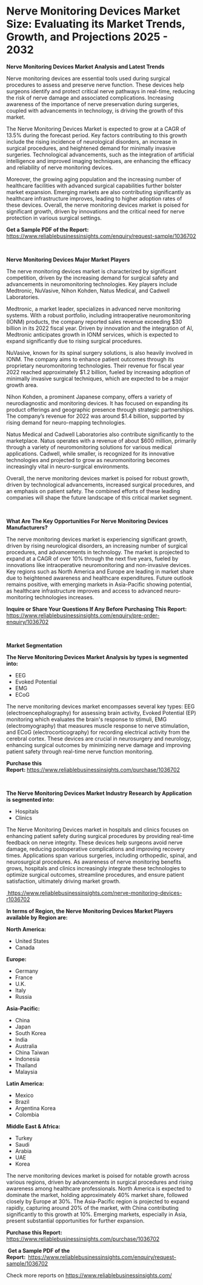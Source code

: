 <p><h1>Nerve Monitoring Devices Market Size: Evaluating its Market Trends, Growth, and Projections 2025 - 2032</h1></p><p><strong>Nerve Monitoring Devices Market Analysis and Latest Trends</strong></p>
<p><p>Nerve monitoring devices are essential tools used during surgical procedures to assess and preserve nerve function. These devices help surgeons identify and protect critical nerve pathways in real-time, reducing the risk of nerve damage and associated complications. Increasing awareness of the importance of nerve preservation during surgeries, coupled with advancements in technology, is driving the growth of this market.</p><p>The Nerve Monitoring Devices Market is expected to grow at a CAGR of 13.5% during the forecast period. Key factors contributing to this growth include the rising incidence of neurological disorders, an increase in surgical procedures, and heightened demand for minimally invasive surgeries. Technological advancements, such as the integration of artificial intelligence and improved imaging techniques, are enhancing the efficacy and reliability of nerve monitoring devices.</p><p>Moreover, the growing aging population and the increasing number of healthcare facilities with advanced surgical capabilities further bolster market expansion. Emerging markets are also contributing significantly as healthcare infrastructure improves, leading to higher adoption rates of these devices. Overall, the nerve monitoring devices market is poised for significant growth, driven by innovations and the critical need for nerve protection in various surgical settings.</p></p>
<p><strong>Get a Sample PDF of the Report:&nbsp;</strong> <a href="https://www.reliablebusinessinsights.com/enquiry/request-sample/1036702?utm_campaign=2274&utm_medium=2&utm_source=Github&utm_content=ia&utm_term=21032025&utm_id=nerve-monitoring-devices">https://www.reliablebusinessinsights.com/enquiry/request-sample/1036702</a></p>
<p>&nbsp;</p>
<p><strong>Nerve Monitoring Devices Major Market Players</strong></p>
<p><p>The nerve monitoring devices market is characterized by significant competition, driven by the increasing demand for surgical safety and advancements in neuromonitoring technologies. Key players include Medtronic, NuVasive, Nihon Kohden, Natus Medical, and Cadwell Laboratories.</p><p>Medtronic, a market leader, specializes in advanced nerve monitoring systems. With a robust portfolio, including intraoperative neuromonitoring (IONM) products, the company reported sales revenue exceeding $30 billion in its 2022 fiscal year. Driven by innovation and the integration of AI, Medtronic anticipates growth in IONM services, which is expected to expand significantly due to rising surgical procedures.</p><p>NuVasive, known for its spinal surgery solutions, is also heavily involved in IONM. The company aims to enhance patient outcomes through its proprietary neuromonitoring technologies. Their revenue for fiscal year 2022 reached approximately $1.2 billion, fueled by increasing adoption of minimally invasive surgical techniques, which are expected to be a major growth area.</p><p>Nihon Kohden, a prominent Japanese company, offers a variety of neurodiagnostic and monitoring devices. It has focused on expanding its product offerings and geographic presence through strategic partnerships. The company’s revenue for 2022 was around $1.4 billion, supported by rising demand for neuro-mapping technologies.</p><p>Natus Medical and Cadwell Laboratories also contribute significantly to the marketplace. Natus operates with a revenue of about $600 million, primarily through a variety of neuromonitoring solutions for various medical applications. Cadwell, while smaller, is recognized for its innovative technologies and projected to grow as neuromonitoring becomes increasingly vital in neuro-surgical environments.</p><p>Overall, the nerve monitoring devices market is poised for robust growth, driven by technological advancements, increased surgical procedures, and an emphasis on patient safety. The combined efforts of these leading companies will shape the future landscape of this critical market segment.</p></p>
<p>&nbsp;</p>
<p><strong>What Are The Key Opportunities For Nerve Monitoring Devices Manufacturers?</strong></p>
<p><p>The nerve monitoring devices market is experiencing significant growth, driven by rising neurological disorders, an increasing number of surgical procedures, and advancements in technology. The market is projected to expand at a CAGR of over 10% through the next five years, fueled by innovations like intraoperative neuromonitoring and non-invasive devices. Key regions such as North America and Europe are leading in market share due to heightened awareness and healthcare expenditures. Future outlook remains positive, with emerging markets in Asia-Pacific showing potential, as healthcare infrastructure improves and access to advanced neuro-monitoring technologies increases.</p></p>
<p><strong>Inquire or Share Your Questions If Any Before Purchasing This Report:</strong> <a href="https://www.reliablebusinessinsights.com/enquiry/pre-order-enquiry/1036702?utm_campaign=2274&utm_medium=2&utm_source=Github&utm_content=ia&utm_term=21032025&utm_id=nerve-monitoring-devices">https://www.reliablebusinessinsights.com/enquiry/pre-order-enquiry/1036702</a></p>
<p>&nbsp;</p>
<p><strong>Market Segmentation</strong></p>
<p><strong>The Nerve Monitoring Devices Market Analysis by types is segmented into:</strong></p>
<p><ul><li>EEG</li><li>Evoked Potential</li><li>EMG</li><li>ECoG</li></ul></p>
<p><p>The nerve monitoring devices market encompasses several key types: EEG (electroencephalography) for assessing brain activity, Evoked Potential (EP) monitoring which evaluates the brain's response to stimuli, EMG (electromyography) that measures muscle response to nerve stimulation, and ECoG (electrocorticography) for recording electrical activity from the cerebral cortex. These devices are crucial in neurosurgery and neurology, enhancing surgical outcomes by minimizing nerve damage and improving patient safety through real-time nerve function monitoring.</p></p>
<p><strong>Purchase this Report:&nbsp;</strong><a href="https://www.reliablebusinessinsights.com/purchase/1036702?utm_campaign=2274&utm_medium=2&utm_source=Github&utm_content=ia&utm_term=21032025&utm_id=nerve-monitoring-devices">https://www.reliablebusinessinsights.com/purchase/1036702</a></p>
<p>&nbsp;</p>
<p><strong>The Nerve Monitoring Devices Market Industry Research by Application is segmented into:</strong></p>
<p><ul><li>Hospitals</li><li>Clinics</li></ul></p>
<p><p>The Nerve Monitoring Devices market in hospitals and clinics focuses on enhancing patient safety during surgical procedures by providing real-time feedback on nerve integrity. These devices help surgeons avoid nerve damage, reducing postoperative complications and improving recovery times. Applications span various surgeries, including orthopedic, spinal, and neurosurgical procedures. As awareness of nerve monitoring benefits grows, hospitals and clinics increasingly integrate these technologies to optimize surgical outcomes, streamline procedures, and ensure patient satisfaction, ultimately driving market growth.</p></p>
<p><a href="https://www.reliablebusinessinsights.com/nerve-monitoring-devices-r1036702?utm_campaign=2274&utm_medium=2&utm_source=Github&utm_content=ia&utm_term=21032025&utm_id=nerve-monitoring-devices">&nbsp;https://www.reliablebusinessinsights.com/nerve-monitoring-devices-r1036702</a></p>
<p><strong>In terms of Region, the Nerve Monitoring Devices Market Players available by Region are:</strong></p>
<p>
    <p> <strong> North America: </strong>
        <ul>
            <li>United States</li>
            <li>Canada</li>
        </ul>
        </p> 
    <p> <strong> Europe: </strong>
        <ul>
            <li>Germany</li>
            <li>France</li>
            <li>U.K.</li>
            <li>Italy</li>
            <li>Russia</li>
        </ul>
        </p> 
    <p> <strong> Asia-Pacific: </strong>
        <ul>
            <li>China</li>
            <li>Japan</li>
            <li>South Korea</li>
            <li>India</li>
            <li>Australia</li>
            <li>China Taiwan</li>
            <li>Indonesia</li>
            <li>Thailand</li>
            <li>Malaysia</li>
        </ul>
        </p> 
    <p> <strong> Latin America: </strong>
        <ul>
            <li>Mexico</li>
            <li>Brazil</li>
            <li>Argentina Korea</li>
            <li>Colombia</li>
        </ul>
        </p> 
    <p> <strong> Middle East & Africa: </strong>
        <ul>
            <li>Turkey</li>
            <li>Saudi</li>
            <li>Arabia</li>
            <li>UAE</li>
            <li>Korea</li>
        </ul>
    </p>
    </p>
<p><p>The nerve monitoring devices market is poised for notable growth across various regions, driven by advancements in surgical procedures and rising awareness among healthcare professionals. North America is expected to dominate the market, holding approximately 40% market share, followed closely by Europe at 30%. The Asia-Pacific region is projected to expand rapidly, capturing around 20% of the market, with China contributing significantly to this growth at 10%. Emerging markets, especially in Asia, present substantial opportunities for further expansion.</p></p>
<p><strong>Purchase this Report: </strong><a href="https://www.reliablebusinessinsights.com/purchase/1036702?utm_campaign=2274&utm_medium=2&utm_source=Github&utm_content=ia&utm_term=21032025&utm_id=nerve-monitoring-devices">https://www.reliablebusinessinsights.com/purchase/1036702</a></p>
<p>&nbsp;<strong>Get a Sample PDF of the Report:&nbsp;&nbsp;</strong><a href="https://www.reliablebusinessinsights.com/enquiry/request-sample/1036702?utm_campaign=2274&utm_medium=2&utm_source=Github&utm_content=ia&utm_term=21032025&utm_id=nerve-monitoring-devices">https://www.reliablebusinessinsights.com/enquiry/request-sample/1036702</a></p>
<p><strong></strong></p>
<p>Check more reports on <a href="https://www.reliablebusinessinsights.com/?utm_campaign=2274&utm_medium=2&utm_source=Github&utm_content=ia&utm_term=21032025&utm_id=nerve-monitoring-devices">https://www.reliablebusinessinsights.com/</a></p>